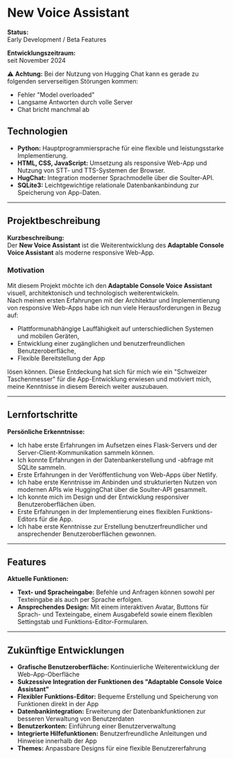 # New Voice Assistant

**Status:**  
Early Development / Beta Features

**Entwicklungszeitraum:**  
seit November 2024 

⚠️ **Achtung:** Bei der Nutzung von Hugging Chat kann es gerade zu folgenden serverseitigen Störungen kommen:
- Fehler "Model overloaded"
- Langsame Antworten durch volle Server
- Chat bricht manchmal ab

## Technologien

- **Python:** Hauptprogrammiersprache für eine flexible und leistungsstarke Implementierung.  
- **HTML, CSS, JavaScript:** Umsetzung als responsive Web-App und Nutzung von STT- und TTS-Systemen der Browser.  
- **HugChat:** Integration moderner Sprachmodelle über die Soulter-API.  
- **SQLite3:** Leichtgewichtige relationale Datenbankanbindung zur Speicherung von App-Daten.  

---

## Projektbeschreibung

**Kurzbeschreibung:**  
Der **New Voice Assistant** ist die Weiterentwicklung des **Adaptable Console Voice Assistant** als moderne responsive Web-App.

### Motivation  
Mit diesem Projekt möchte ich den **Adaptable Console Voice Assistant** visuell, architektonisch und technologisch weiterentwickeln.  
Nach meinen ersten Erfahrungen mit der Architektur und Implementierung von responsive Web-Apps habe ich nun viele Herausforderungen in Bezug auf:

- Plattformunabhängige Lauffähigkeit auf unterschiedlichen Systemen und mobilen Geräten,  
- Entwicklung einer zugänglichen und benutzerfreundlichen Benutzeroberfläche,  
- Flexible Bereitstellung der App  

lösen können. Diese Entdeckung hat sich für mich wie ein "Schweizer Taschenmesser" für die App-Entwicklung erwiesen und motiviert mich, meine Kenntnisse in diesem Bereich weiter auszubauen.

---

## Lernfortschritte  

**Persönliche Erkenntnisse:**  

- Ich habe erste Erfahrungen im Aufsetzen eines Flask-Servers und der Server-Client-Kommunikation sammeln können.  
- Ich konnte Erfahrungen in der Datenbankerstellung und -abfrage mit SQLite sammeln.  
- Erste Erfahrungen in der Veröffentlichung von Web-Apps über Netlify.  
- Ich habe erste Kenntnisse im Anbinden und strukturierten Nutzen von modernen APIs wie HuggingChat über die Soulter-API gesammelt.  
- Ich konnte mich im Design und der Entwicklung responsiver Benutzeroberflächen üben.  
- Erste Erfahrungen in der Implementierung eines flexiblen Funktions-Editors für die App.  
- Ich habe erste Kenntnisse zur Erstellung benutzerfreundlicher und ansprechender Benutzeroberflächen gewonnen.  
 

---

## Features  

**Aktuelle Funktionen:**  

- **Text- und Spracheingabe:** Befehle und Anfragen können sowohl per Texteingabe als auch per Sprache erfolgen.  
- **Ansprechendes Design:** Mit einem interaktiven Avatar, Buttons für Sprach- und Texteingabe, einem Ausgabefeld sowie einem flexiblen Settingstab und Funktions-Editor-Formularen.  

---

## Zukünftige Entwicklungen  

- **Grafische Benutzeroberfläche:** Kontinuierliche Weiterentwicklung der Web-App-Oberfläche  
- **Sukzessive Integration der Funktionen des "Adaptable Console Voice Assistant"**  
- **Flexibler Funktions-Editor:** Bequeme Erstellung und Speicherung von Funktionen direkt in der App  
- **Datenbankintegration:** Erweiterung der Datenbankfunktionen zur besseren Verwaltung von Benutzerdaten  
- **Benutzerkonten:** Einführung einer Benutzerverwaltung  
- **Integrierte Hilfefunktionen:** Benutzerfreundliche Anleitungen und Hinweise innerhalb der App  
- **Themes:** Anpassbare Designs für eine flexible Benutzererfahrung  
